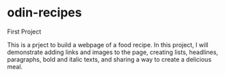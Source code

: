 # odin-recipes
First Project

This is a prject to build a webpage of a food recipe.
In this project, I will demonstrate adding links and images to the page, 
creating lists, headlines, paragraphs, bold and italic texts,
and sharing a way to create a delicious meal.
